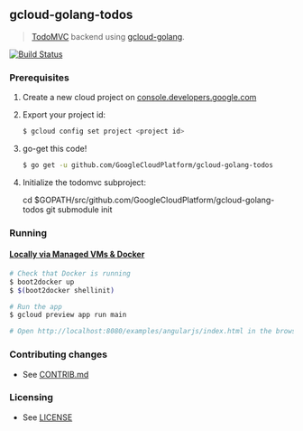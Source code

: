 ## gcloud-golang-todos

> [TodoMVC](http://todomvc.com) backend using [gcloud-golang](//github.com/GoogleCloudPlatform/gcloud-golang).

[![Build Status](https://travis-ci.org/GoogleCloudPlatform/gcloud-golang-todos.svg?branch=master)](https://travis-ci.org/GoogleCloudPlatform/gcloud-golang-todos)


### Prerequisites

1. Create a new cloud project on [console.developers.google.com](https://console.developers.google.com)
1. Export your project id:

    ```sh
    $ gcloud config set project <project id>
    ```
1. go-get this code!

    ```sh
    $ go get -u github.com/GoogleCloudPlatform/gcloud-golang-todos
    ```

1. Initialize the todomvc subproject:

    cd $GOPATH/src/github.com/GoogleCloudPlatform/gcloud-golang-todos
    git submodule init


### Running

#### [Locally via Managed VMs & Docker](https://developers.google.com/appengine/docs/managed-vms/)

```sh
# Check that Docker is running
$ boot2docker up
$ $(boot2docker shellinit)

# Run the app
$ gcloud preview app run main

# Open http://localhost:8080/examples/angularjs/index.html in the browser!
```

### Contributing changes

* See [CONTRIB.md](CONTRIB.md)


### Licensing

* See [LICENSE](LICENSE)
